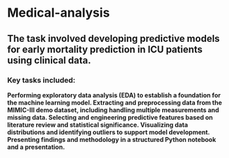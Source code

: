# Medical-analysis
## The task involved developing predictive models for early mortality prediction in ICU patients using clinical data.
### Key tasks included:

**Performing exploratory data analysis (EDA) to establish a foundation for the machine learning model.
Extracting and preprocessing data from the MIMIC-III demo dataset, including handling multiple measurements and missing data.
Selecting and engineering predictive features based on literature review and statistical significance.
Visualizing data distributions and identifying outliers to support model development.
Presenting findings and methodology in a structured Python notebook and a presentation.**
